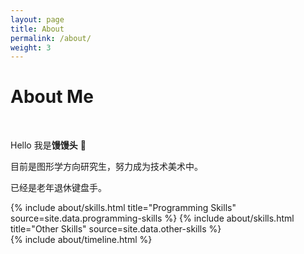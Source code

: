 ```yaml
---
layout: page
title: About
permalink: /about/
weight: 3
---
```


# **About Me**

<br>

Hello 我是**馒馒头** :wave:<br>

目前是图形学方向研究生，努力成为技术美术中。<br>

已经是老年退休键盘手。<br>





<div class="row">
{% include about/skills.html title="Programming Skills" source=site.data.programming-skills %}
{% include about/skills.html title="Other Skills" source=site.data.other-skills %}
</div>

<div class="row">
{% include about/timeline.html %}
</div>

